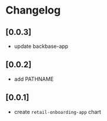 # Changelog

## [0.0.3]
- update backbase-app

## [0.0.2]
- add PATHNAME

## [0.0.1]
- create `retail-onboarding-app` chart
